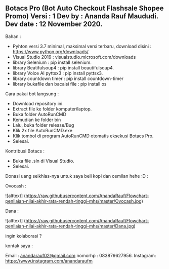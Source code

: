 Botacs Pro (Bot Auto Checkout Flashsale Shopee Promo)
Versi : 1
Dev by : Ananda Rauf Maududi.
Dev date : 12 November 2020.
----------------------------------------------------------------------------------------------------------------------------------------------------------------------------------

Bahan : 
- Pyhton versi 3.7 minimal, maksimal versi terbaru, download disini : https://www.python.org/downloads/
- Visual Studio 2019 : visualstudio.microsoft.com/downloads
- library Selenium : pip install selenium.
- library Beatifulsoup4 : pip install beautifulsoup4.
- library Voice AI pyttsx3 : pip install pyttsx3.
- library countdown timer : pip install countdown-timer 
- library bukafile dan bacaisi file : pip install os

Cara pakai bot langsung :

- Download repository ini.
- Extract file ke folder komputer/laptop.
- Buka folder AutoRunCMD
- Kemudian ke folder bin
- Lalu, buka folder release/Bug
- Klik 2x file AutoRunCMD.exe
- Klik tombol di program AutoRunCMD otomatis eksekusi Botacs Pro.
- Selesai.

Kontribusi Botacs :

- Buka file .sln di Visual Studio.
- Selesai.

Donasi uang seikhlas-nya untuk saya beli kopi dan cemilan hehe :D :

Ovocash : 

![alttext] (https://raw.githubusercontent.com/AnandaRauf/Flowchart-penilaian-nilai-akhir-rata-rendah-tinggi-mhs/master/Ovocash.jpg)

Dana : 

![alttext] (https://raw.githubusercontent.com/AnandaRauf/Flowchart-penilaian-nilai-akhir-rata-rendah-tinggi-mhs/master/Dana.jpg)

ingin kolaborasi ? 

kontak saya : 

Email : anandarauf02@gmail.com
nomorhp : 083879627956.
Instagram: https://www.instagram.com/anandaraufm

